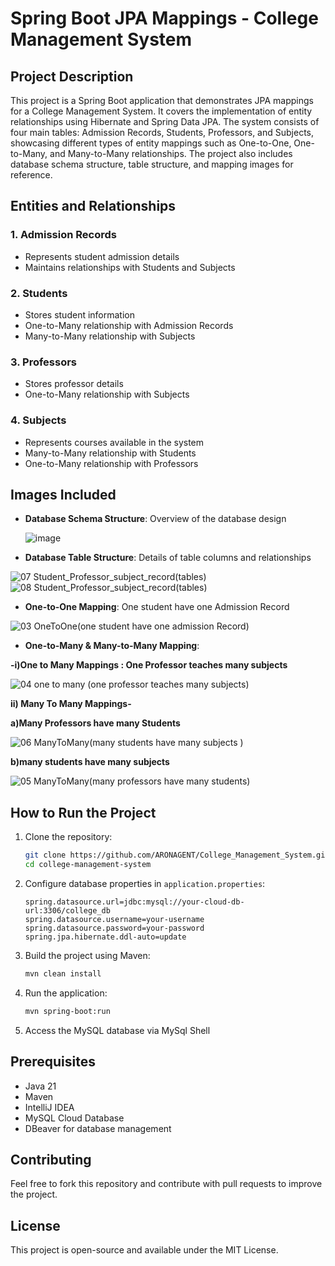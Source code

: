 # Spring Boot JPA Mappings - College Management System

## Project Description
This project is a Spring Boot application that demonstrates JPA mappings for a College Management System. It covers the implementation of entity relationships using Hibernate and Spring Data JPA. The system consists of four main tables: Admission Records, Students, Professors, and Subjects, showcasing different types of entity mappings such as One-to-One, One-to-Many, and Many-to-Many relationships. The project also includes database schema structure, table structure, and mapping images for reference.

## Entities and Relationships

### 1. Admission Records
- Represents student admission details
- Maintains relationships with Students and Subjects

### 2. Students
- Stores student information
- One-to-Many relationship with Admission Records
- Many-to-Many relationship with Subjects

### 3. Professors
- Stores professor details
- One-to-Many relationship with Subjects

### 4. Subjects
- Represents courses available in the system
- Many-to-Many relationship with Students
- One-to-Many relationship with Professors

## Images Included
- **Database Schema Structure**: Overview of the database design
  
  ![image](https://github.com/user-attachments/assets/4606b2ea-d7a2-4a18-83cc-f0dd3a8e2c41)
  

- **Database Table Structure**: Details of table columns and relationships
  
 ![07 Student_Professor_subject_record(tables)](https://github.com/user-attachments/assets/316ce69e-1e59-4515-b9ab-b360dba567a0)
![08 Student_Professor_subject_record(tables)](https://github.com/user-attachments/assets/685282d9-994b-47a7-9db3-8408a7013d7c)


- **One-to-One Mapping**: One student have one Admission Record
  
 ![03 OneToOne(one student have one admission Record)](https://github.com/user-attachments/assets/bb777f90-f80e-4d24-836e-e30bb59363ae)
 

- **One-to-Many & Many-to-Many Mapping**:
  
**-i)One to Many Mappings  : One Professor teaches many subjects**

 ![04 one to many (one professor teaches many subjects)](https://github.com/user-attachments/assets/05c51504-0550-41df-843c-5706fd494670)


**ii) Many To Many Mappings-**

**a)Many Professors have many Students**

![06 ManyToMany(many students have many subjects )](https://github.com/user-attachments/assets/682c8223-3140-41bf-af30-7d1d38ce3706)


**b)many students have many subjects**

![05 ManyToMany(many professors have many students)](https://github.com/user-attachments/assets/28c10d98-e014-41db-8fc1-3890003b7539)



## How to Run the Project
1. Clone the repository:
   ```bash
   git clone https://github.com/ARONAGENT/College_Management_System.git
   cd college-management-system
   ```
2. Configure database properties in `application.properties`:
   ```properties
   spring.datasource.url=jdbc:mysql://your-cloud-db-url:3306/college_db
   spring.datasource.username=your-username
   spring.datasource.password=your-password
   spring.jpa.hibernate.ddl-auto=update
   ```
3. Build the project using Maven:
   ```bash
   mvn clean install
   ```
4. Run the application:
   ```bash
   mvn spring-boot:run
   ```
5. Access the MySQL database via MySql Shell

## Prerequisites
- Java 21
- Maven
- IntelliJ IDEA
- MySQL Cloud Database
- DBeaver for database management

## Contributing
Feel free to fork this repository and contribute with pull requests to improve the project.

## License
This project is open-source and available under the MIT License.

